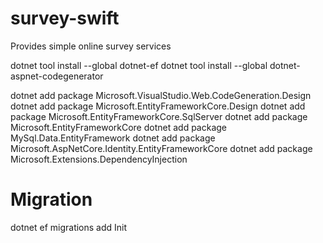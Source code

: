 # survey-swift

Provides simple online survey services

dotnet tool install --global dotnet-ef
dotnet tool install --global dotnet-aspnet-codegenerator

dotnet add package Microsoft.VisualStudio.Web.CodeGeneration.Design
dotnet add package Microsoft.EntityFrameworkCore.Design
dotnet add package Microsoft.EntityFrameworkCore.SqlServer
dotnet add package Microsoft.EntityFrameworkCore
dotnet add package MySql.Data.EntityFramework
dotnet add package Microsoft.AspNetCore.Identity.EntityFrameworkCore
dotnet add package Microsoft.Extensions.DependencyInjection

# Migration

dotnet ef migrations add Init
